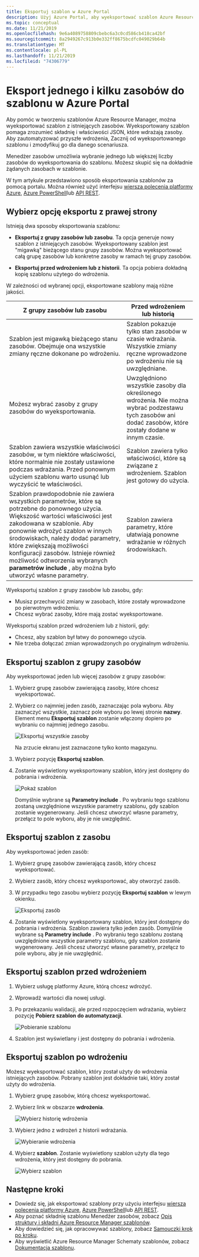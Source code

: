 ```yaml
---
title: Eksportuj szablon w Azure Portal
description: Użyj Azure Portal, aby wyeksportować szablon Azure Resource Manager z zasobów w ramach subskrypcji.
ms.topic: conceptual
ms.date: 11/21/2019
ms.openlocfilehash: 9e6a4089758809cbebc6a3c0cd586cb418ca42bf
ms.sourcegitcommit: 8a2949267c913b0e332ff8675bcdfc049029b64b
ms.translationtype: MT
ms.contentlocale: pl-PL
ms.lasthandoff: 11/21/2019
ms.locfileid: "74306779"
---
```

# <a name="single-and-multi-resource-export-to-a-template-in-azure-portal"></a>Eksport jednego i kilku zasobów do szablonu w Azure Portal

Aby pomóc w tworzeniu szablonów Azure Resource Manager, można wyeksportować szablon z istniejących zasobów. Wyeksportowany szablon pomaga zrozumieć składnię i właściwości JSON, które wdrażają zasoby. Aby zautomatyzować przyszłe wdrożenia, Zacznij od wyeksportowanego szablonu i zmodyfikuj go dla danego scenariusza.

Menedżer zasobów umożliwia wybranie jednego lub większej liczby zasobów do wyeksportowania do szablonu. Możesz skupić się na dokładnie żądanych zasobach w szablonie.

W tym artykule przedstawiono sposób eksportowania szablonów za pomocą portalu. Można również użyć interfejsu [wiersza polecenia platformy Azure](manage-resource-groups-cli.md#export-resource-groups-to-templates), [Azure PowerShell](manage-resource-groups-powershell.md#export-resource-groups-to-templates)lub [API REST](/rest/api/resources/resourcegroups/exporttemplate).

## <a name="choose-the-right-export-option"></a>Wybierz opcję eksportu z prawej strony

Istnieją dwa sposoby eksportowania szablonu:

* **Eksportuj z grupy zasobów lub zasobu**. Ta opcja generuje nowy szablon z istniejących zasobów. Wyeksportowany szablon jest "migawką" bieżącego stanu grupy zasobów. Można wyeksportować całą grupę zasobów lub konkretne zasoby w ramach tej grupy zasobów.

* **Eksportuj przed wdrożeniem lub z historii**. Ta opcja pobiera dokładną kopię szablonu użytego do wdrożenia.

W zależności od wybranej opcji, eksportowane szablony mają różne jakości.

| Z grupy zasobów lub zasobu | Przed wdrożeniem lub historią |
| --------------------- | ----------------- |
| Szablon jest migawką bieżącego stanu zasobów. Obejmuje ona wszystkie zmiany ręczne dokonane po wdrożeniu. | Szablon pokazuje tylko stan zasobów w czasie wdrażania. Wszystkie zmiany ręczne wprowadzone po wdrożeniu nie są uwzględniane. |
| Możesz wybrać zasoby z grupy zasobów do wyeksportowania. | Uwzględniono wszystkie zasoby dla określonego wdrożenia. Nie można wybrać podzestawu tych zasobów ani dodać zasobów, które zostały dodane w innym czasie. |
| Szablon zawiera wszystkie właściwości zasobów, w tym niektóre właściwości, które normalnie nie zostały ustawione podczas wdrażania. Przed ponownym użyciem szablonu warto usunąć lub wyczyścić te właściwości. | Szablon zawiera tylko właściwości, które są związane z wdrożeniem. Szablon jest gotowy do użycia. |
| Szablon prawdopodobnie nie zawiera wszystkich parametrów, które są potrzebne do ponownego użycia. Większość wartości właściwości jest zakodowana w szablonie. Aby ponownie wdrożyć szablon w innych środowiskach, należy dodać parametry, które zwiększają możliwości konfiguracji zasobów.  Istnieje również możliwość odtworzenia wybranych **parametrów include** , aby można było utworzyć własne parametry. | Szablon zawiera parametry, które ułatwiają ponowne wdrażanie w różnych środowiskach. |

Wyeksportuj szablon z grupy zasobów lub zasobu, gdy:

* Musisz przechwycić zmiany w zasobach, które zostały wprowadzone po pierwotnym wdrożeniu.
* Chcesz wybrać zasoby, które mają zostać wyeksportowane.

Wyeksportuj szablon przed wdrożeniem lub z historii, gdy:

* Chcesz, aby szablon był łatwy do ponownego użycia.
* Nie trzeba dołączać zmian wprowadzonych po oryginalnym wdrożeniu.

## <a name="export-template-from-a-resource-group"></a>Eksportuj szablon z grupy zasobów

Aby wyeksportować jeden lub więcej zasobów z grupy zasobów:

1. Wybierz grupę zasobów zawierającą zasoby, które chcesz wyeksportować.

1. Wybierz co najmniej jeden zasób, zaznaczając pola wyboru.  Aby zaznaczyć wszystkie, zaznacz pole wyboru po lewej stronie **nazwy**. Element menu **Eksportuj szablon** zostanie włączony dopiero po wybraniu co najmniej jednego zasobu.

   ![Eksportuj wszystkie zasoby](./media/export-template-portal/select-all-resources.png)

    Na zrzucie ekranu jest zaznaczone tylko konto magazynu.
1. Wybierz pozycję **Eksportuj szablon**.

1. Zostanie wyświetlony wyeksportowany szablon, który jest dostępny do pobrania i wdrożenia.

   ![Pokaż szablon](./media/export-template-portal/show-template.png)

   Domyślnie wybrane są **Parametry include** .  Po wybraniu tego szablonu zostaną uwzględnione wszystkie parametry szablonu, gdy szablon zostanie wygenerowany. Jeśli chcesz utworzyć własne parametry, przełącz to pole wyboru, aby je nie uwzględnić.

## <a name="export-template-from-a-resource"></a>Eksportuj szablon z zasobu

Aby wyeksportować jeden zasób:

1. Wybierz grupę zasobów zawierającą zasób, który chcesz wyeksportować.

1. Wybierz zasób, który chcesz wyeksportować, aby otworzyć zasób.

1. W przypadku tego zasobu wybierz pozycję **Eksportuj szablon** w lewym okienku.

   ![Eksportuj zasób](./media/export-template-portal/export-single-resource.png)

1. Zostanie wyświetlony wyeksportowany szablon, który jest dostępny do pobrania i wdrożenia. Szablon zawiera tylko jeden zasób. Domyślnie wybrane są **Parametry include** .  Po wybraniu tego szablonu zostaną uwzględnione wszystkie parametry szablonu, gdy szablon zostanie wygenerowany. Jeśli chcesz utworzyć własne parametry, przełącz to pole wyboru, aby je nie uwzględnić.

## <a name="export-template-before-deployment"></a>Eksportuj szablon przed wdrożeniem

1. Wybierz usługę platformy Azure, którą chcesz wdrożyć.

1. Wprowadź wartości dla nowej usługi.

1. Po przekazaniu walidacji, ale przed rozpoczęciem wdrażania, wybierz pozycję **Pobierz szablon do automatyzacji**.

   ![Pobieranie szablonu](./media/export-template-portal/download-before-deployment.png)

1. Szablon jest wyświetlany i jest dostępny do pobrania i wdrożenia.


## <a name="export-template-after-deployment"></a>Eksportuj szablon po wdrożeniu

Możesz wyeksportować szablon, który został użyty do wdrożenia istniejących zasobów. Pobrany szablon jest dokładnie taki, który został użyty do wdrożenia.

1. Wybierz grupę zasobów, którą chcesz wyeksportować.

1. Wybierz link w obszarze **wdrożenia**.

   ![Wybierz historię wdrożenia](./media/export-template-portal/select-deployment-history.png)

1. Wybierz jedno z wdrożeń z historii wdrażania.

   ![Wybieranie wdrożenia](./media/export-template-portal/select-details.png)

1. Wybierz **szablon**. Zostanie wyświetlony szablon użyty dla tego wdrożenia, który jest dostępny do pobrania.

   ![Wybierz szablon](./media/export-template-portal/show-template-from-history.png)

## <a name="next-steps"></a>Następne kroki

- Dowiedz się, jak eksportować szablony przy użyciu interfejsu [wiersza polecenia platformy Azure](manage-resource-groups-cli.md#export-resource-groups-to-templates), [Azure PowerShell](manage-resource-groups-powershell.md#export-resource-groups-to-templates)lub [API REST](/rest/api/resources/resourcegroups/exporttemplate).
- Aby poznać składnię szablonu Menedżer zasobów, zobacz [Opis struktury i składni Azure Resource Manager szablonów](./resource-group-authoring-templates.md).
- Aby dowiedzieć się, jak opracowywać szablony, zobacz [Samouczki krok po kroku](/azure/azure-resource-manager/).
- Aby wyświetlić Azure Resource Manager Schematy szablonów, zobacz [Dokumentacja szablonu](/azure/templates/).
